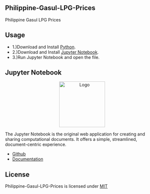 ## Philippine-Gasul-LPG-Prices

Philippine Gasul LPG Prices

## Usage

* 1.)Download and Install [Python](https://www.python.org/).
* 2.)Download and Install [Jupyter Notebook](https://jupyter.org/).
* 3.)Run Jupyter Notebook and open the file.

## Jupyter Notebook

<p align="center"><img src="https://i.imgur.com/C4scUVw.png" width="150px" height="auto" alt="Logo"></a></p>

The Jupyter Notebook is the original web application for creating and sharing computational documents. It offers a simple, streamlined, document-centric experience.

* [Github](https://github.com/jupyter/notebook)
* [Documentation](https://jupyter-notebook.readthedocs.io/en/stable/)

## License

Philippine-Gasul-LPG-Prices is licensed under [MIT](https://choosealicense.com/licenses/mit/)
